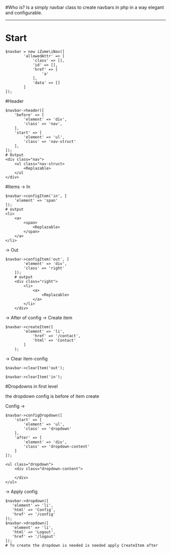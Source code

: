 
#Who is?
Is a simply navbar class to create navbars in php in a way elegant and configurable.


----------

Start
==

    $navbar = new iZume\iNav([
            'allowedAttr' => [
                'class' => [], 
                'id' => [], 
                'href' => [
                    'a'
                ],
                'data' => []
            ]
    ]);

#Header

    $navbar->header([
        'before' => [
            'element' => 'div',
            'class' => 'nav',
        ],
        'start' => [
            'element' => 'ul',
            'class' => 'nav-struct'
        ],
    ]);
    # Output
    <div class="nav">
	    <ul class="nav-struct>
	        <Replazable>
	    </ul
    </div>

#Items
-> In

    $navbar->configItem('in', [
        'element' => 'span'
    ]);
	# output
    <li>
	    <a>
    		<span> 
    		    <Replazable>
		    </span>
        </a>    
    </li>

-> Out

    $navbar->configItem('out', [
            'element' => 'div',
            'class' => 'right'
        ]);
    	# output
        <div class="right">
    	    <li>
        		<a> 
        		    <Replazable>
    		    </a>
            </li>
        </div>

-> After of config -> Create item

    $navbar->createItem([
            'element' => 'li', 
                'href' => '/contact', 
                'html' => 'Contact'
            ]
        );

   
-> Clear item-config

    $navbar->clearItem('out');
    
    $navbar->clearItem('in');

#Dropdowns in first level

the dropdown config is before of item create

Config ->

    $navbar->configDropdown([
        'start' => [
            'element' => 'ul',
            'class' => 'dropdown'
        ],
        'after' => [
            'element' => 'div',
            'class' => 'dropdown-content'
        ]
    ]);

	<ul class="dropdown">
		<div class="dropdown-content">

		</div>
	</ul>

-> Apply config
			

    $navbar->dropdown([
	   'element' => 'li',
       'html' => 'Config',
       'href' => '/config'
    ]);
	$navbar->dropdown([
       'element' => 'li',
       'html' => 'Logout',
       'href' => '/logout'
    ]);
	# To create the dropdown is needed is needed apply CreateItem after
